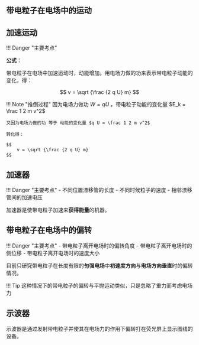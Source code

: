 ## 带电粒子在电场中的运动

## 加速运动

!!! Danger "主要考点"

**公式**：

带电粒子在电场中加速运动时，动能增加。用电场力做的功来表示带电粒子动能的变化，得：

$$
    v = \sqrt {\frac {2 q U} m}
$$

!!! Note "推倒过程"
    因为电场力做功 $W = q U$ ，带电粒子动能的变化量 $E_k = \frac 1 2 m v^2$

    又因为电场力做的功 等于 动能的变化量 $q U = \frac 1 2 m v^2$

    转化得：

    $$
        v = \sqrt {\frac {2 q U} m}
    $$

## 加速器

!!! Danger "主要考点"
    - 不同位置漂移管的长度
    - 不同时候粒子的速度
    - 相邻漂移管间的加速电压

加速器是使带电粒子加速来**获得能量**的机器。

## 带电粒子在电场中的偏转

!!! Danger "主要考点"
    - 带电粒子离开电场时的偏转角度
    - 带电粒子离开电场时的侧位移
    - 带电粒子离开电场时的速度大小

目前只研究带电粒子在长度有限的**匀强电场**中**初速度方向**与**电场方向垂直**时的偏转情况。

!!! Tip
    这种情况下的带电粒子的偏转与平抛运动类似，只是忽略了重力而考虑电场力

## 示波器

示波器是通过发射带电粒子并使其在电场力的作用下偏转打在荧光屏上显示图线的设备。


